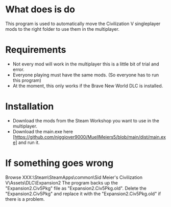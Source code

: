 # What does is do
This program is used to automatically move the Civilization V singleplayer mods to the right folder to use them in the multiplayer.

# Requirements
- Not every mod will work in the multiplayer this is a little bit of trial and error.
- Everyone playing must have the same mods. (So everyone has to run this program)
- At the moment, this only works if the Brave New World DLC is installed.

# Installation
- Download the mods from the Steam Workshop you want to use in the multiplayer.
- Download the main.exe here [https://github.com/niggiover9000/MuellMeiers5/blob/main/dist/main.exe] and run it.

# If something goes wrong
Browse XXX:\Steam\SteamApps\common\Sid Meier's Civilization V\Assets\DLC\Expansion2
The program backs up the "Expansion2.Civ5Pkg" file as "Expansion2.Civ5Pkg.old". Delete the "Expansion2.Civ5Pkg" and replace it with the "Expansion2.Civ5Pkg.old" if there is a problem.
